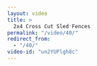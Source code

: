 ```yaml
---
layout: video
title: >
  2x4 Cross Cut Sled Fences
permalink: "/video/40/"
redirect_from:
  - "/40/"
video-id: "un2YUPlgh8c"
---
```


